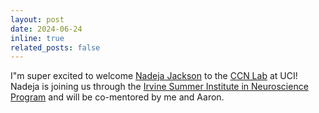 ```yaml
---
layout: post
date: 2024-06-24
inline: true
related_posts: false
---
```


I"m super excited to welcome [Nadeja Jackson](https://www.linkedin.com/in/nadeja-jackson-13833620b/) to the [CCN Lab](https://uciccnl.github.io/lab/) at UCI! Nadeja is joining us through the [Irvine Summer Institute in Neuroscience Program](https://cnlm.uci.edu/summerinstitute/) and will be co-mentored by me and Aaron.
